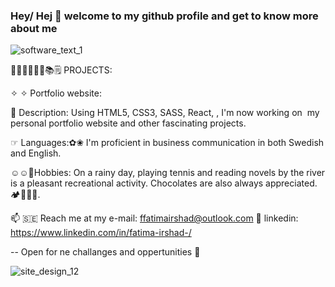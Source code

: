 ###  Hey/ Hej 👋 welcome to my github profile and get to know more about me

![software_text_1](https://github.com/fatima-irshad/fatima-irshad/assets/102471802/a33a1f2d-0448-4683-8195-0e449ce21c06)


 ✍🏻👩🏼‍💻📧📚🗒️  PROJECTS: 
      
  ✧ ✧ Portfolio website:
  
  🔭 Description: Using HTML5, CSS3, SASS, React, , I'm now working on  my personal portfolio website and other fascinating projects. 
       
   ☞ Languages:✿❀ I'm proficient in business communication in both Swedish and English.
   
   
☺️☺️🤖Hobbies:
    On a rainy day, playing tennis and reading novels by the river is a pleasant recreational activity. Chocolates are also always appreciated.  🏕️🏓😊😊. 

  📫 🇸🇪 Reach me at my e-mail: ffatimairshad@outlook.com 
💬 
 linkedin: https://www.linkedin.com/in/fatima-irshad-/

   -- Open for ne challanges and  oppertunities 🙂



![site_design_12](https://github.com/fatima-irshad/fatima-irshad/assets/102471802/87ea120a-5a38-4b32-8a99-36282ca0f119)

  





